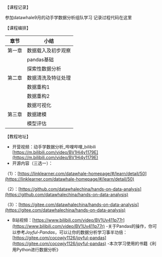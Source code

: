 【课程记录】

参加datawhale9月的动手学数据分析组队学习
记录过程代码在这里

【课程编排】

| 章节 | 小结 |
| --- | --- |
| 第一章 | 数据载入及初步观察 |
|  | pandas基础 |
|  | 探索性数据分析 |
| 第二章 | 数据清洗及特征处理 |
|   | 数据重构1 |
|  | 数据重构2 |
|  | 数据可视化 |
| 第三章 | 数据建模 |
|   | 模型评估 |

【教程地址】
- 开营视频：动手学数据分析_哔哩哔哩_bilibili
[https://m.bilibili.com/video/BV1Hi4y1179E](https://m.bilibili.com/video/BV1Hi4y1179E)
- 开源内容（三选一）：

（1）：[https://linklearner.com/datawhale-homepage/#/learn/detail/50](https://linklearner.com/datawhale-homepage/#/learn/detail/50)

（2）：[https://github.com/datawhalechina/hands-on-data-analysis](https://github.com/datawhalechina/hands-on-data-analysis)

（3）：[https://gitee.com/datawhalechina/hands-on-data-analysis](https://gitee.com/datawhalechina/hands-on-data-analysis)
- B站视频：[https://www.bilibili.com/video/BV1Uv411p77r](https://www.bilibili.com/video/BV1Uv411p77r)
-关于Pandas的操作，你可以参考*Joyful-Pandas*，可以让你的数据分析学习事半功倍：[https://gitee.com/cocowjy1126/joyful-pandas](https://gitee.com/cocowjy1126/joyful-pandas)
-本次学习使用的书籍《利用Python进行数据分析》
